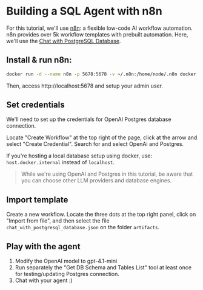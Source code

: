 # Building a SQL Agent with n8n

For this tutorial, we'll use [n8n](https://n8n.io/): a flexible low-code AI workflow automation.  
n8n provides over 5k workflow templates with prebuilt automation. Here, we'll use the [Chat with PostgreSQL Database](https://n8n.io/workflows/2859-chat-with-postgresql-database/).

## Install & run n8n:

```bash
docker run -d --name n8n -p 5678:5678 -v ~/.n8n:/home/node/.n8n docker.n8n.io/n8nio/n8n
```

Then, access http://localhost:5678 and setup your admin user.

## Set credentials

We'll need to set up the credentials for OpenAI Postgres database connection.  

Locate "Create Workflow" at the top right of the page, click at the arrow and select "Create Credential". Search for and select OpenAi and Postgres.

If you're hosting a local database setup using docker, use: `host.docker.internal` instead of `localhost`.

> While we're using OpenAI and Postgres in this tutorial, be aware that you can choose other LLM providers and database engines.

## Import template

Create a new workflow. Locate the three dots at the top right panel, click on "Import from file", and then select the file `chat_with_postgresql_database.json` on the folder `artifacts`.

## Play with the agent

1. Modify the OpenAI model to gpt-4.1-mini
2. Run separately the "Get DB Schema and Tables List" tool at least once for testing/updating Postgres connection.
3. Chat with your agent :)
